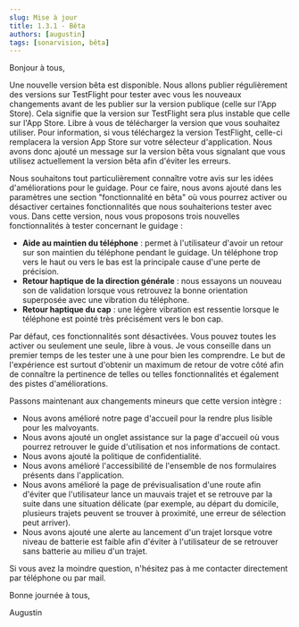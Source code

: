 ```yaml
---
slug: Mise à jour
title: 1.3.1 - Bêta
authors: [augustin]
tags: [sonarvision, bêta]
---
```


Bonjour à tous,

Une nouvelle version bêta est disponible. Nous allons publier régulièrement des versions sur TestFlight pour tester avec vous les nouveaux changements avant de les publier sur la version publique (celle sur l'App Store). Cela signifie que la version sur TestFlight sera plus instable que celle sur l'App Store. Libre à vous de télécharger la version que vous souhaitez utiliser. Pour information, si vous téléchargez la version TestFlight, celle-ci remplacera la version App Store sur votre sélecteur d'application. Nous avons donc ajouté un message sur la version bêta vous signalant que vous utilisez actuellement la version bêta afin d'éviter les erreurs.

Nous souhaitons tout particulièrement connaître votre avis sur les idées d'améliorations pour le guidage. Pour ce faire, nous avons ajouté dans les paramètres une section "fonctionnalité en bêta" où vous pourrez activer ou désactiver certaines fonctionnalités que nous souhaiterions tester avec vous. Dans cette version, nous vous proposons trois nouvelles fonctionnalités à tester concernant le guidage :

- **Aide au maintien du téléphone** : permet à l'utilisateur d'avoir un retour sur son maintien du téléphone pendant le guidage. Un téléphone trop vers le haut ou vers le bas est la principale cause d'une perte de précision.
- **Retour haptique de la direction générale** : nous essayons un nouveau son de validation lorsque vous retrouvez la bonne orientation superposée avec une vibration du téléphone.
- **Retour haptique du cap** : une légère vibration est ressentie lorsque le téléphone est pointé très précisément vers le bon cap.

Par défaut, ces fonctionnalités sont désactivées. Vous pouvez toutes les activer ou seulement une seule, libre à vous. Je vous conseille dans un premier temps de les tester une à une pour bien les comprendre. Le but de l'expérience est surtout d'obtenir un maximum de retour de votre côté afin de connaître la pertinence de telles ou telles fonctionnalités et également des pistes d'améliorations.

Passons maintenant aux changements mineurs que cette version intègre :

- Nous avons amélioré notre page d'accueil pour la rendre plus lisible pour les malvoyants.
- Nous avons ajouté un onglet assistance sur la page d'accueil où vous pourrez retrouver le guide d'utilisation et nos informations de contact.
- Nous avons ajouté la politique de confidentialité.
- Nous avons amélioré l'accessibilité de l'ensemble de nos formulaires présents dans l'application.
- Nous avons amélioré la page de prévisualisation d'une route afin d'éviter que l'utilisateur lance un mauvais trajet et se retrouve par la suite dans une situation délicate (par exemple, au départ du domicile, plusieurs trajets peuvent se trouver à proximité, une erreur de sélection peut arriver).
- Nous avons ajouté une alerte au lancement d'un trajet lorsque votre niveau de batterie est faible afin d'éviter à l'utilisateur de se retrouver sans batterie au milieu d'un trajet.

Si vous avez la moindre question, n'hésitez pas à me contacter directement par téléphone ou par mail.

Bonne journée à tous,

Augustin